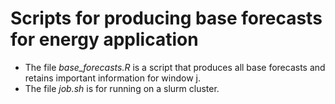 # Scripts for producing base forecasts for energy application

- The file *base_forecasts.R* is a script that produces all base forecasts and retains important information for window j.
- The file *job.sh* is for running on a slurm cluster.

